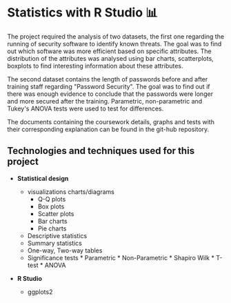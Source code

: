 # Statistics with R Studio   :bar_chart:
The project required the analysis of two datasets, the first one regarding the running of security software to identify known threats. The goal was to find out which software was more efficient based on specific attributes. The distribution of the attributes was analysed using bar charts, scatterplots, boxplots to find interesting information about these attributes.
 
The second dataset contains the length of passwords before and after training staff regarding "Password Security". The goal was to find out if there was enough evidence to conclude that the passwords were longer and more secured after the training. Parametric, non-parametric 
and Tukey's ANOVA tests were used to test for differences.
 
The documents containing the coursework details, graphs and tests with their corresponding explanation can be found in the git-hub repository.

## Technologies and techniques used for this project
* **Statistical design**
	* visualizations charts/diagrams
		* Q-Q plots
		* Box plots
		* Scatter plots
		* Bar charts
		* Pie charts 
	* Descriptive statistics
	* Summary statistics
	* One-way, Two-way tables
	* Significance tests
		  * Parametric
		  * Non-Parametric
		  * Shapiro Wilk
		  * T-test
		  * ANOVA
	
* **R Studio**
	* ggplots2



